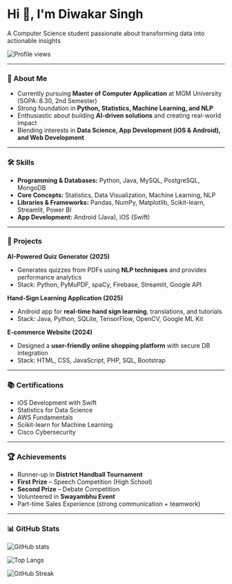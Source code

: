 # Hi 👋, I'm Diwakar Singh  
A Computer Science student passionate about transforming data into actionable insights  

![Profile views](https://komarev.com/ghpvc/?username=diwakar-codes&color=blue)

---

### 🎯 About Me
- Currently pursuing **Master of Computer Application** at MGM University (SGPA: 8.30, 2nd Semester)  
- Strong foundation in **Python, Statistics, Machine Learning, and NLP**  
- Enthusiastic about building **AI-driven solutions** and creating real-world impact  
- Blending interests in **Data Science, App Development (iOS & Android), and Web Development**  

---

### 🛠️ Skills
- **Programming & Databases:** Python, Java, MySQL, PostgreSQL, MongoDB  
- **Core Concepts:** Statistics, Data Visualization, Machine Learning, NLP  
- **Libraries & Frameworks:** Pandas, NumPy, Matplotlib, Scikit-learn, Streamlit, Power BI  
- **App Development:** Android (Java), iOS (Swift)  

---

### 🚀 Projects
**AI-Powered Quiz Generator (2025)**  
- Generates quizzes from PDFs using **NLP techniques** and provides performance analytics  
- Stack: Python, PyMuPDF, spaCy, Firebase, Streamlit, Google API  

**Hand-Sign Learning Application (2025)**  
- Android app for **real-time hand sign learning**, translations, and tutorials  
- Stack: Java, Python, SQLite, TensorFlow, OpenCV, Google ML Kit  

**E-commerce Website (2024)**  
- Designed a **user-friendly online shopping platform** with secure DB integration  
- Stack: HTML, CSS, JavaScript, PHP, SQL, Bootstrap  

---

### 📚 Certifications
- iOS Development with Swift  
- Statistics for Data Science  
- AWS Fundamentals  
- Scikit-learn for Machine Learning  
- Cisco Cybersecurity  

---

### 🏆 Achievements
- Runner-up in **District Handball Tournament**  
- **First Prize** – Speech Competition (High School)  
- **Second Prize** – Debate Competition  
- Volunteered in **Swayambhu Event**  
- Part-time Sales Experience (strong communication + teamwork)  

---

### 📊 GitHub Stats
![GitHub stats](https://github-readme-stats.vercel.app/api?username=diwakar-codes&show_icons=true&theme=dark)  

![Top Langs](https://github-readme-stats.vercel.app/api/top-langs/?username=diwakar-codes&layout=compact&theme=dark)  

![GitHub Streak](https://github-readme-streak-stats.herokuapp.com/?user=diwakar-codes&theme=dark)  
